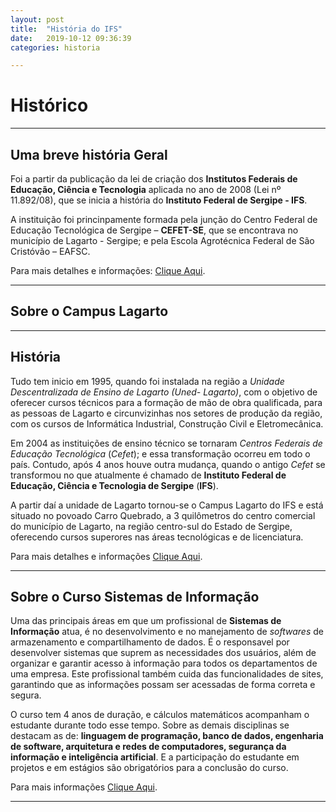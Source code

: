 ```yaml
---
layout: post
title:  "História do IFS"
date:   2019-10-12 09:36:39
categories: historia

---
```


# Histórico ##

--------------------------------

## Uma breve história Geral ###

Foi a partir da publicação da lei de criação dos **Institutos Federais de Educação, Ciência e Tecnologia** aplicada no ano de 2008 (Lei nº 11.892/08), que se inicia a história do **Instituto Federal de Sergipe - IFS**.  

A instituição foi princinpamente formada pela junção do Centro Federal de Educação Tecnológica de Sergipe – **CEFET-SE**, que se encontrava no município de Lagarto - Sergipe; e pela Escola Agrotécnica Federal de São Cristóvão – EAFSC.  

Para mais detalhes e informações: [Clique Aqui](http://www.ifs.edu.br/institucional "Institucional").  

--------------------------------

## Sobre o Campus Lagarto ###

--------------------------------

## História ###

Tudo tem inicio em 1995, quando foi instalada na região a *Unidade Descentralizada de Ensino de Lagarto (Uned- Lagarto)*, com o objetivo de oferecer cursos técnicos  para a formação de mão de obra qualificada, para as pessoas de Lagarto e circunvizinhas nos setores de produção da região, com os cursos de Informática Industrial, Construção Civil e Eletromecânica.  

Em 2004 as instituições de ensino técnico se tornaram *Centros Federais de Educação Tecnológica* (*Cefet*); e essa transformação ocorreu em todo o país. Contudo, após 4 anos houve outra mudança, quando o antigo *Cefet* se transformou no que atualmente é chamado de **Instituto Federal de Educação, Ciência e Tecnologia de Sergipe** (**IFS**).  

A partir daí a unidade de Lagarto tornou-se o Campus Lagarto do IFS e está situado no povoado Carro Quebrado, a 3 quilômetros do centro comercial do município de Lagarto, na região centro-sul do Estado de Sergipe, oferecendo cursos superores nas áreas tecnológicas e de licenciatura. 

Para mais detalhes e informações [Clique Aqui](http://www.ifs.edu.br/sobre-o-campus-lagarto "Sobre o Campus Lagarto").  

--------------------------------

## Sobre o Curso Sistemas de Informação ###

Uma das principais áreas em que um profissional de **Sistemas de Informação** atua, é no desenvolvimento e no manejamento de *softwares* de armazenamento e compartilhamento de dados. É o responsavel por desenvolver sistemas que suprem as necessidades dos usuários, além de organizar e garantir acesso à informação para todos os departamentos de uma empresa. Este profissional também cuida das funcionalidades de sites, garantindo que as informações possam ser acessadas de forma correta e segura.  

O curso tem 4 anos de duração, e cálculos matemáticos acompanham o estudante durante todo esse tempo. Sobre as demais disciplinas se destacam as de: **linguagem de programação, banco de dados, engenharia de software, arquitetura e redes de computadores, segurança da informação e inteligência artificial**. E a participação do estudante em projetos e em estágios são obrigatórios para a conclusão do curso. 

Para mais informações [Clique Aqui](http://www.ifs.edu.br/cursos-superiores/259-cursos/superiores/4307-bacharelado-em-sistemas-de-informacao "Sobre o Curso Sistemas de Informação").

--------------------------------
